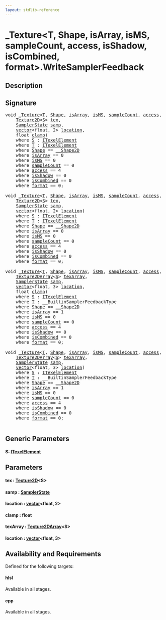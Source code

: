```yaml
---
layout: stdlib-reference
---
```


# \_Texture\<T, Shape, isArray, isMS, sampleCount, access, isShadow, isCombined, format\>\.WriteSamplerFeedback

## Description





## Signature 

<pre>
<span class="code_keyword">void</span> <a href="../index.html" class="code_type">_Texture</a>&lt;<a href="../index.html#typeparam-T" class="code_type">T</a>, <a href="../index.html#typeparam-Shape" class="code_type">Shape</a>, <a href="../index.html#decl-isArray" class="code_var">isArray</a>, <a href="../index.html#decl-isMS" class="code_var">isMS</a>, <a href="../index.html#decl-sampleCount" class="code_var">sampleCount</a>, <a href="../index.html#decl-access" class="code_var">access</a>, <a href="../index.html#decl-isShadow" class="code_var">isShadow</a>, <a href="../index.html#decl-isCombined" class="code_var">isCombined</a>, <a href="../index.html#decl-format" class="code_var">format</a>&gt;.<a href=".html">WriteSamplerFeedback</a>&lt;<a href=".html#typeparam-S" class="code_type">S</a>&gt;(
    <a href="../../texture2d-08.html" class="code_type">Texture2D</a>&lt;<a href=".html#typeparam-S" class="code_type">S</a>&gt; <a href=".html#decl-tex" class="code_param">tex</a>,
    <a href="../../samplerstate-07/index.html" class="code_type">SamplerState</a> <a href=".html#decl-samp" class="code_param">samp</a>,
    <a href="../../vector/index.html" class="code_type">vector</a>&lt;<span class="code_keyword">float</span>, 2&gt; <a href=".html#decl-location" class="code_param">location</a>,
    <span class="code_keyword">float</span> <a href=".html#decl-clamp" class="code_param">clamp</a>)
    <span class='code_keyword'>where</span> <a href=".html#typeparam-S" class="code_type">S</a> : <a href="../../../interfaces/itexelelement-016/index.html" class="code_type">ITexelElement</a>
    <span class='code_keyword'>where</span> <a href="../index.html#typeparam-T" class="code_type">T</a> : <a href="../../../interfaces/itexelelement-016/index.html" class="code_type">ITexelElement</a>
    <span class='code_keyword'>where</span> <a href="../index.html#typeparam-Shape" class="code_type">Shape</a> == <a href="../../0_shape2d-028/index.html" class="code_type">__Shape2D</a>
    <span class='code_keyword'>where</span> <a href="../index.html#decl-isArray" class="code_var">isArray</a> == 0
    <span class='code_keyword'>where</span> <a href="../index.html#decl-isMS" class="code_var">isMS</a> == 0
    <span class='code_keyword'>where</span> <a href="../index.html#decl-sampleCount" class="code_var">sampleCount</a> == 0
    <span class='code_keyword'>where</span> <a href="../index.html#decl-access" class="code_var">access</a> == 4
    <span class='code_keyword'>where</span> <a href="../index.html#decl-isShadow" class="code_var">isShadow</a> == 0
    <span class='code_keyword'>where</span> <a href="../index.html#decl-isCombined" class="code_var">isCombined</a> == 0
    <span class='code_keyword'>where</span> <a href="../index.html#decl-format" class="code_var">format</a> == 0;

<span class="code_keyword">void</span> <a href="../index.html" class="code_type">_Texture</a>&lt;<a href="../index.html#typeparam-T" class="code_type">T</a>, <a href="../index.html#typeparam-Shape" class="code_type">Shape</a>, <a href="../index.html#decl-isArray" class="code_var">isArray</a>, <a href="../index.html#decl-isMS" class="code_var">isMS</a>, <a href="../index.html#decl-sampleCount" class="code_var">sampleCount</a>, <a href="../index.html#decl-access" class="code_var">access</a>, <a href="../index.html#decl-isShadow" class="code_var">isShadow</a>, <a href="../index.html#decl-isCombined" class="code_var">isCombined</a>, <a href="../index.html#decl-format" class="code_var">format</a>&gt;.<a href=".html">WriteSamplerFeedback</a>&lt;<a href=".html#typeparam-S" class="code_type">S</a>&gt;(
    <a href="../../texture2d-08.html" class="code_type">Texture2D</a>&lt;<a href=".html#typeparam-S" class="code_type">S</a>&gt; <a href=".html#decl-tex" class="code_param">tex</a>,
    <a href="../../samplerstate-07/index.html" class="code_type">SamplerState</a> <a href=".html#decl-samp" class="code_param">samp</a>,
    <a href="../../vector/index.html" class="code_type">vector</a>&lt;<span class="code_keyword">float</span>, 2&gt; <a href=".html#decl-location" class="code_param">location</a>)
    <span class='code_keyword'>where</span> <a href=".html#typeparam-S" class="code_type">S</a> : <a href="../../../interfaces/itexelelement-016/index.html" class="code_type">ITexelElement</a>
    <span class='code_keyword'>where</span> <a href="../index.html#typeparam-T" class="code_type">T</a> : <a href="../../../interfaces/itexelelement-016/index.html" class="code_type">ITexelElement</a>
    <span class='code_keyword'>where</span> <a href="../index.html#typeparam-Shape" class="code_type">Shape</a> == <a href="../../0_shape2d-028/index.html" class="code_type">__Shape2D</a>
    <span class='code_keyword'>where</span> <a href="../index.html#decl-isArray" class="code_var">isArray</a> == 0
    <span class='code_keyword'>where</span> <a href="../index.html#decl-isMS" class="code_var">isMS</a> == 0
    <span class='code_keyword'>where</span> <a href="../index.html#decl-sampleCount" class="code_var">sampleCount</a> == 0
    <span class='code_keyword'>where</span> <a href="../index.html#decl-access" class="code_var">access</a> == 4
    <span class='code_keyword'>where</span> <a href="../index.html#decl-isShadow" class="code_var">isShadow</a> == 0
    <span class='code_keyword'>where</span> <a href="../index.html#decl-isCombined" class="code_var">isCombined</a> == 0
    <span class='code_keyword'>where</span> <a href="../index.html#decl-format" class="code_var">format</a> == 0;

<span class="code_keyword">void</span> <a href="../index.html" class="code_type">_Texture</a>&lt;<a href="../index.html#typeparam-T" class="code_type">T</a>, <a href="../index.html#typeparam-Shape" class="code_type">Shape</a>, <a href="../index.html#decl-isArray" class="code_var">isArray</a>, <a href="../index.html#decl-isMS" class="code_var">isMS</a>, <a href="../index.html#decl-sampleCount" class="code_var">sampleCount</a>, <a href="../index.html#decl-access" class="code_var">access</a>, <a href="../index.html#decl-isShadow" class="code_var">isShadow</a>, <a href="../index.html#decl-isCombined" class="code_var">isCombined</a>, <a href="../index.html#decl-format" class="code_var">format</a>&gt;.<a href=".html">WriteSamplerFeedback</a>&lt;<a href=".html#typeparam-S" class="code_type">S</a>&gt;(
    <a href="../../texture2darray-089.html" class="code_type">Texture2DArray</a>&lt;<a href=".html#typeparam-S" class="code_type">S</a>&gt; <a href=".html#decl-texArray" class="code_param">texArray</a>,
    <a href="../../samplerstate-07/index.html" class="code_type">SamplerState</a> <a href=".html#decl-samp" class="code_param">samp</a>,
    <a href="../../vector/index.html" class="code_type">vector</a>&lt;<span class="code_keyword">float</span>, 3&gt; <a href=".html#decl-location" class="code_param">location</a>,
    <span class="code_keyword">float</span> <a href=".html#decl-clamp" class="code_param">clamp</a>)
    <span class='code_keyword'>where</span> <a href=".html#typeparam-S" class="code_type">S</a> : <a href="../../../interfaces/itexelelement-016/index.html" class="code_type">ITexelElement</a>
    <span class='code_keyword'>where</span> <a href="../index.html#typeparam-T" class="code_type">T</a> : __BuiltinSamplerFeedbackType
    <span class='code_keyword'>where</span> <a href="../index.html#typeparam-Shape" class="code_type">Shape</a> == <a href="../../0_shape2d-028/index.html" class="code_type">__Shape2D</a>
    <span class='code_keyword'>where</span> <a href="../index.html#decl-isArray" class="code_var">isArray</a> == 1
    <span class='code_keyword'>where</span> <a href="../index.html#decl-isMS" class="code_var">isMS</a> == 0
    <span class='code_keyword'>where</span> <a href="../index.html#decl-sampleCount" class="code_var">sampleCount</a> == 0
    <span class='code_keyword'>where</span> <a href="../index.html#decl-access" class="code_var">access</a> == 4
    <span class='code_keyword'>where</span> <a href="../index.html#decl-isShadow" class="code_var">isShadow</a> == 0
    <span class='code_keyword'>where</span> <a href="../index.html#decl-isCombined" class="code_var">isCombined</a> == 0
    <span class='code_keyword'>where</span> <a href="../index.html#decl-format" class="code_var">format</a> == 0;

<span class="code_keyword">void</span> <a href="../index.html" class="code_type">_Texture</a>&lt;<a href="../index.html#typeparam-T" class="code_type">T</a>, <a href="../index.html#typeparam-Shape" class="code_type">Shape</a>, <a href="../index.html#decl-isArray" class="code_var">isArray</a>, <a href="../index.html#decl-isMS" class="code_var">isMS</a>, <a href="../index.html#decl-sampleCount" class="code_var">sampleCount</a>, <a href="../index.html#decl-access" class="code_var">access</a>, <a href="../index.html#decl-isShadow" class="code_var">isShadow</a>, <a href="../index.html#decl-isCombined" class="code_var">isCombined</a>, <a href="../index.html#decl-format" class="code_var">format</a>&gt;.<a href=".html">WriteSamplerFeedback</a>&lt;<a href=".html#typeparam-S" class="code_type">S</a>&gt;(
    <a href="../../texture2darray-089.html" class="code_type">Texture2DArray</a>&lt;<a href=".html#typeparam-S" class="code_type">S</a>&gt; <a href=".html#decl-texArray" class="code_param">texArray</a>,
    <a href="../../samplerstate-07/index.html" class="code_type">SamplerState</a> <a href=".html#decl-samp" class="code_param">samp</a>,
    <a href="../../vector/index.html" class="code_type">vector</a>&lt;<span class="code_keyword">float</span>, 3&gt; <a href=".html#decl-location" class="code_param">location</a>)
    <span class='code_keyword'>where</span> <a href=".html#typeparam-S" class="code_type">S</a> : <a href="../../../interfaces/itexelelement-016/index.html" class="code_type">ITexelElement</a>
    <span class='code_keyword'>where</span> <a href="../index.html#typeparam-T" class="code_type">T</a> : __BuiltinSamplerFeedbackType
    <span class='code_keyword'>where</span> <a href="../index.html#typeparam-Shape" class="code_type">Shape</a> == <a href="../../0_shape2d-028/index.html" class="code_type">__Shape2D</a>
    <span class='code_keyword'>where</span> <a href="../index.html#decl-isArray" class="code_var">isArray</a> == 1
    <span class='code_keyword'>where</span> <a href="../index.html#decl-isMS" class="code_var">isMS</a> == 0
    <span class='code_keyword'>where</span> <a href="../index.html#decl-sampleCount" class="code_var">sampleCount</a> == 0
    <span class='code_keyword'>where</span> <a href="../index.html#decl-access" class="code_var">access</a> == 4
    <span class='code_keyword'>where</span> <a href="../index.html#decl-isShadow" class="code_var">isShadow</a> == 0
    <span class='code_keyword'>where</span> <a href="../index.html#decl-isCombined" class="code_var">isCombined</a> == 0
    <span class='code_keyword'>where</span> <a href="../index.html#decl-format" class="code_var">format</a> == 0;

</pre>

## Generic Parameters

####  <a id="typeparam-S"></a>S: [ITexelElement](../../../interfaces/itexelelement-016/index.html)

## Parameters

####  <a id="decl-tex"></a>tex  : [Texture2D](../../texture2d-08.html)\<S\>
####  <a id="decl-samp"></a>samp  : [SamplerState](../../samplerstate-07/index.html)
####  <a id="decl-location"></a>location  : [vector](../../vector/index.html)\<float, 2\>
####  <a id="decl-clamp"></a>clamp  : float
####  <a id="decl-texArray"></a>texArray  : [Texture2DArray](../../texture2darray-089.html)\<S\>
####  <a id="decl-location"></a>location  : [vector](../../vector/index.html)\<float, 3\>

## Availability and Requirements

Defined for the following targets:

#### hlsl
Available in all stages.

#### cpp
Available in all stages.



